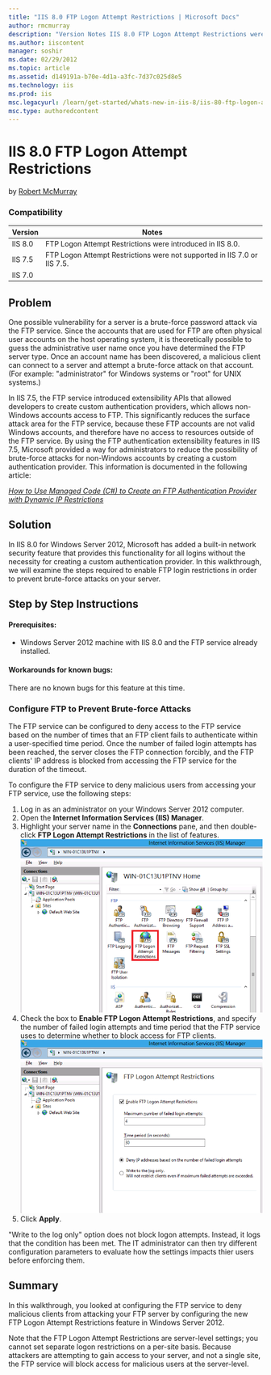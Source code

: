 ```yaml
---
title: "IIS 8.0 FTP Logon Attempt Restrictions | Microsoft Docs"
author: rmcmurray
description: "Version Notes IIS 8.0 FTP Logon Attempt Restrictions were introduced in IIS 8.0. IIS 7.5 FTP Logon Attempt Restrictions were not supported in IIS 7.0 or IIS..."
ms.author: iiscontent
manager: soshir
ms.date: 02/29/2012
ms.topic: article
ms.assetid: d149191a-b70e-4d1a-a3fc-7d37c025d8e5
ms.technology: iis
ms.prod: iis
msc.legacyurl: /learn/get-started/whats-new-in-iis-8/iis-80-ftp-logon-attempt-restrictions
msc.type: authoredcontent
---
```

IIS 8.0 FTP Logon Attempt Restrictions
====================
by [Robert McMurray](https://github.com/rmcmurray)

### Compatibility


| Version | Notes |
| --- | --- |
| IIS 8.0 | FTP Logon Attempt Restrictions were introduced in IIS 8.0. |
| IIS 7.5 | FTP Logon Attempt Restrictions were not supported in IIS 7.0 or IIS 7.5. |
| IIS 7.0 |


<a id="TOC301258515"></a>

## Problem

One possible vulnerability for a server is a brute-force password attack via the FTP service. Since the accounts that are used for FTP are often physical user accounts on the host operating system, it is theoretically possible to guess the administrative user name once you have determined the FTP server type. Once an account name has been discovered, a malicious client can connect to a server and attempt a brute-force attack on that account. (For example: "administrator" for Windows systems or "root" for UNIX systems.)

In IIS 7.5, the FTP service introduced extensibility APIs that allowed developers to create custom authentication providers, which allows non-Windows accounts access to FTP. This significantly reduces the surface attack area for the FTP service, because these FTP accounts are not valid Windows accounts, and therefore have no access to resources outside of the FTP service. By using the FTP authentication extensibility features in IIS 7.5, Microsoft provided a way for administrators to reduce the possibility of brute-force attacks for non-Windows accounts by creating a custom authentication provider. This information is documented in the following article:

[*How to Use Managed Code (C#) to Create an FTP Authentication Provider with Dynamic IP Restrictions*](../../develop/developing-for-ftp/how-to-use-managed-code-c-to-create-an-ftp-authentication-provider-with-dynamic-ip-restrictions.md)

<a id="TOC301258516"></a>

## Solution

In IIS 8.0 for Windows Server 2012, Microsoft has added a built-in network security feature that provides this functionality for all logins without the necessity for creating a custom authentication provider. In this walkthrough, we will examine the steps required to enable FTP login restrictions in order to prevent brute-force attacks on your server.

<a id="TOC301258517"></a>

## Step by Step Instructions

#### Prerequisites:

- Windows Server 2012 machine with IIS 8.0 and the FTP service already installed.

#### Workarounds for known bugs:

There are no known bugs for this feature at this time.

<a id="TOC301448451"></a>

### Configure FTP to Prevent Brute-force Attacks

The FTP service can be configured to deny access to the FTP service based on the number of times that an FTP client fails to authenticate within a user-specified time period. Once the number of failed login attempts has been reached, the server closes the FTP connection forcibly, and the FTP clients' IP address is blocked from accessing the FTP service for the duration of the timeout.

To configure the FTP service to deny malicious users from accessing your FTP service, use the following steps:

1. Log in as an administrator on your Windows Server 2012 computer.
2. Open the **Internet Information Services (IIS) Manager**.
3. Highlight your server name in the **Connections** pane, and then double-click **FTP Logon Attempt Restrictions** in the list of features.  
    [![](iis-80-ftp-logon-attempt-restrictions/_static/image2.png)](iis-80-ftp-logon-attempt-restrictions/_static/image1.png)
4. Check the box to **Enable FTP Logon Attempt Restrictions**, and specify the number of failed login attempts and time period that the FTP service uses to determine whether to block access for FTP clients.  
    [![](iis-80-ftp-logon-attempt-restrictions/_static/image4.png)](iis-80-ftp-logon-attempt-restrictions/_static/image3.png)
5. Click **Apply**.

"Write to the log only" option does not block logon attempts. Instead, it logs that the condition has been met. The IT administrator can then try different configuration parameters to evaluate how the settings impacts thier users before enforcing them.

<a id="TOC301258518"></a>

## Summary

In this walkthrough, you looked at configuring the FTP service to deny malicious clients from attacking your FTP server by configuring the new FTP Logon Attempt Restrictions feature in Windows Server 2012.

Note that the FTP Logon Attempt Restrictions are server-level settings; you cannot set separate logon restrictions on a per-site basis. Because attackers are attempting to gain access to your server, and not a single site, the FTP service will block access for malicious users at the server-level.